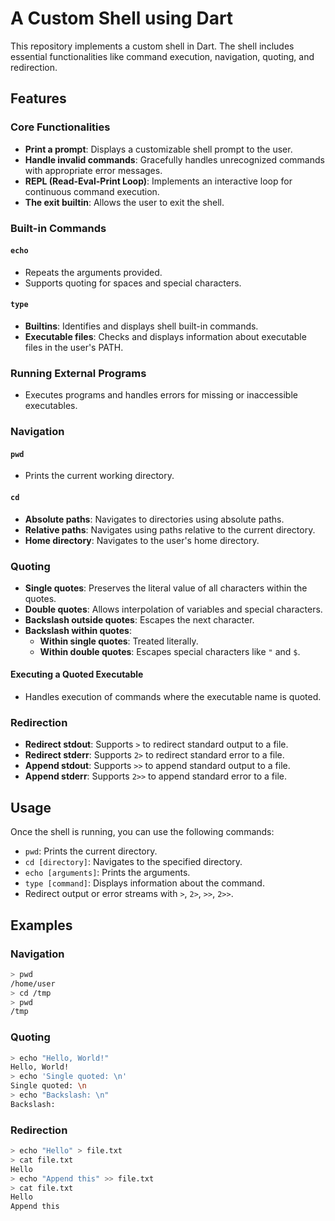 # A Custom Shell using Dart

This repository implements a custom shell in Dart. The shell includes essential functionalities like command execution, navigation, quoting, and redirection.

## Features

### Core Functionalities

- **Print a prompt**: Displays a customizable shell prompt to the user.
- **Handle invalid commands**: Gracefully handles unrecognized commands with appropriate error messages.
- **REPL (Read-Eval-Print Loop)**: Implements an interactive loop for continuous command execution.
- **The exit builtin**: Allows the user to exit the shell.

### Built-in Commands

#### `echo`

- Repeats the arguments provided.
- Supports quoting for spaces and special characters.

#### `type`

- **Builtins**: Identifies and displays shell built-in commands.
- **Executable files**: Checks and displays information about executable files in the user's PATH.

### Running External Programs

- Executes programs and handles errors for missing or inaccessible executables.

### Navigation

#### `pwd`

- Prints the current working directory.

#### `cd`

- **Absolute paths**: Navigates to directories using absolute paths.
- **Relative paths**: Navigates using paths relative to the current directory.
- **Home directory**: Navigates to the user's home directory.

### Quoting

- **Single quotes**: Preserves the literal value of all characters within the quotes.
- **Double quotes**: Allows interpolation of variables and special characters.
- **Backslash outside quotes**: Escapes the next character.
- **Backslash within quotes**:
  - **Within single quotes**: Treated literally.
  - **Within double quotes**: Escapes special characters like `"` and `$`.

#### Executing a Quoted Executable

- Handles execution of commands where the executable name is quoted.

### Redirection

- **Redirect stdout**: Supports `>` to redirect standard output to a file.
- **Redirect stderr**: Supports `2>` to redirect standard error to a file.
- **Append stdout**: Supports `>>` to append standard output to a file.
- **Append stderr**: Supports `2>>` to append standard error to a file.

## Usage

Once the shell is running, you can use the following commands:

- `pwd`: Prints the current directory.
- `cd [directory]`: Navigates to the specified directory.
- `echo [arguments]`: Prints the arguments.
- `type [command]`: Displays information about the command.
- Redirect output or error streams with `>`, `2>`, `>>`, `2>>`.

## Examples

### Navigation

```bash
> pwd
/home/user
> cd /tmp
> pwd
/tmp
```

### Quoting

```bash
> echo "Hello, World!"
Hello, World!
> echo 'Single quoted: \n'
Single quoted: \n
> echo "Backslash: \n"
Backslash:
```

### Redirection

```bash
> echo "Hello" > file.txt
> cat file.txt
Hello
> echo "Append this" >> file.txt
> cat file.txt
Hello
Append this
```